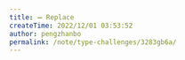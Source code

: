 ```yaml
---
title: ➖ Replace
createTime: 2022/12/01 03:53:52
author: pengzhanbo
permalink: /note/type-challenges/3283gb6a/
---
```

